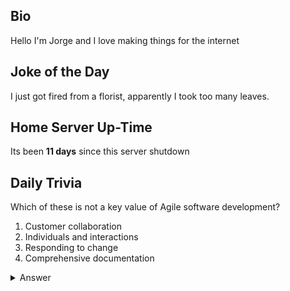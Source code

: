 ## Bio

Hello I'm Jorge and I love making things for the internet

## Joke of the Day

I just got fired from a florist, apparently I took too many leaves.

## Home Server Up-Time

Its been **11 days** since this server shutdown


## Daily Trivia

Which of these is not a key value of Agile software development?
 1. Customer collaboration
 2. Individuals and interactions
 3. Responding to change
 4. Comprehensive documentation

<details>
  <summary>Answer</summary>
  Comprehensive documentation
</details>
